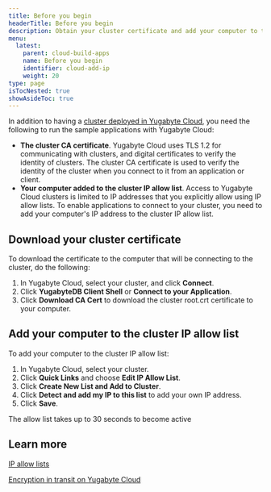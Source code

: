 ```yaml
---
title: Before you begin
headerTitle: Before you begin
description: Obtain your cluster certificate and add your computer to the IP allow list.
menu:
  latest:
    parent: cloud-build-apps
    name: Before you begin
    identifier: cloud-add-ip
    weight: 20
type: page
isTocNested: true
showAsideToc: true
---
```


In addition to having a [cluster deployed in Yugabyte Cloud](../../qs-add/), you need the following to run the sample applications with Yugabyte Cloud:

- **The cluster CA certificate**. Yugabyte Cloud uses TLS 1.2 for communicating with clusters, and digital certificates to verify the identity of clusters. The cluster CA certificate is used to verify the identity of the cluster when you connect to it from an application or client.
- **Your computer added to the cluster IP allow list**. Access to Yugabyte Cloud clusters is limited to IP addresses that you explicitly allow using IP allow lists. To enable applications to connect to your cluster, you need to add your computer's IP address to the cluster IP allow list.

## Download your cluster certificate

To download the certificate to the computer that will be connecting to the cluster, do the following:

1. In Yugabyte Cloud, select your cluster, and click **Connect**.
1. Click **YugabyteDB Client Shell** or **Connect to your Application**.
1. Click **Download CA Cert** to download the cluster root.crt certificate to your computer.

## Add your computer to the cluster IP allow list

To add your computer to the cluster IP allow list:

1. In Yugabyte Cloud, select your cluster.
1. Click **Quick Links** and choose **Edit IP Allow List**.
1. Click **Create New List and Add to Cluster**.
1. Click **Detect and add my IP to this list** to add your own IP address.
1. Click **Save**.

The allow list takes up to 30 seconds to become active

## Learn more

[IP allow lists](../../../cloud-secure-clusters/add-connections/)

[Encryption in transit on Yugabyte Cloud](../../../cloud-secure-clusters/cloud-authentication/)
